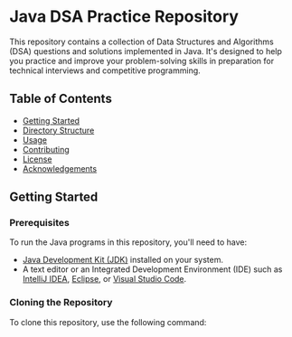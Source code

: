 # Java DSA Practice Repository

This repository contains a collection of Data Structures and Algorithms (DSA) questions and solutions implemented in Java. It's designed to help you practice and improve your problem-solving skills in preparation for technical interviews and competitive programming.

## Table of Contents

- [Getting Started](#getting-started)
- [Directory Structure](#directory-structure)
- [Usage](#usage)
- [Contributing](#contributing)
- [License](#license)
- [Acknowledgements](#acknowledgements)

## Getting Started

### Prerequisites

To run the Java programs in this repository, you'll need to have:

- [Java Development Kit (JDK)](https://www.oracle.com/java/technologies/javase-jdk11-downloads.html) installed on your system.
- A text editor or an Integrated Development Environment (IDE) such as [IntelliJ IDEA](https://www.jetbrains.com/idea/), [Eclipse](https://www.eclipse.org/), or [Visual Studio Code](https://code.visualstudio.com/).

### Cloning the Repository

To clone this repository, use the following command:

